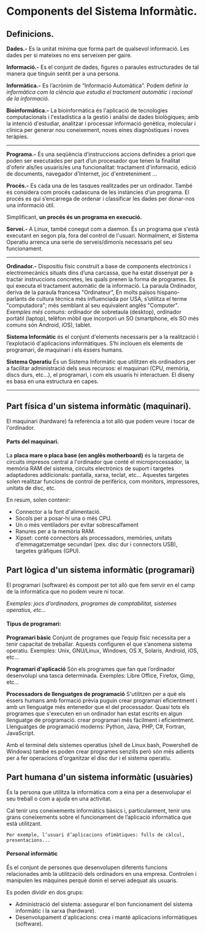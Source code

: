 # Components del Sistema Informàtic.

## Definicions.

**Dades.-** Es la unitat mínima que forma part de qualsevol informació. Les dades per si mateixes no ens serveixen per gaire.

**Informació.-** Es el conjunt de dades, figures o paraules estructurades de tal manera que tinguin sentit per a una persona. 

**Informàtica.-** Es l’acrònim de “Informació Automàtica”. Podem definir <em>la informàtica com la ciència que estudia el tractament automàtic i racional de la informació.</em>

**Bioinformàtica.-** La bioinformàtica és l'aplicació de tecnologies computacionals i l'estadística a la gestió i anàlisi de dades biològiques; amb la intenció d'estudiar, analitzar i processar informació genètica, molecular i clínica per generar nou coneixement, noves eines diagnòstiques i noves teràpies.

---

**Programa.-** És una seqüència d’instruccions accions definides a priori que poden ser executades per part d’un procesador que tenen la finalitat
d'oferir als/les usuaris/es una funcionalitat: tractament d'informació, edició de documents, navegador d'Internet, joc d'entreteniment ...

**Procés.-** Es cada una de les tasques realitzades per un ordinador. També es considera com procés cadascuna de les instàncies d’un programa. 
El procés es qui s’encarrega de ordenar i classificar les dades per donar-nos una informació útil.

Simplificant, **un procés és un programa en execució.**

**Servei.-** A Linux, també conegut com a daemon. És un programa que s'està executant en segon pla, fora del control de l'usuari. Normalment, el Sistema Operatiu
arrenca una serie de serveis/dimonis necessaris pel seu funcionament.

---


**Ordinador.-** Dispositiu físic construït a base de components electrònics i electromecànics situats dins d’una carcassa, que ha estat dissenyat per a 
tractar instruccions concretes, les quals prenen la forma de programes. Es qui executa el tractament automàtic de la informació. La paraula Ordinador, deriva de la paraula francesa "Ordinateur”, En molts països hispano-parlants de cultura tècnica
més influenciada por USA, s’utilitza el terme "computadora"; més semblant al seu equivalent anglès "Computer".
<em>Exemples més comuns:</em> ordinador de sobretaula (desktop), ordinador portàtil (laptop), telèfon mòbil que incorpori un SO 
(smartphone, els SO més comuns són Android, iOS), tablet. 

**Sistema Informàtic** és el conjunt d'elements necessaris per a la realització i l’explotació d'aplicacions informàtiques. 
S’hi inclouen els elements de programari, de maquinari i els éssers humans.

**Sistema Operatiu** És un Sistema Informàtic que utilitzen els ordinadors per a facilitar administració dels seus recursos:
el maquinari (CPU, memòria, discs durs, etc...), el programari, i com els usuaris hi interactuen.
El diseny es basa en una estructura en capes. 

---

## Part física d'un sistema informàtic (maquinari).

El maquinari (hardware) fa referència a tot allò que podem veure i tocar de l'ordinador.

#### Parts del maquinari.

La **placa mare o placa base (en anglès motherboard)** és la targeta de circuits impresos central a l'ordinador que conté
el microprocessador, la memòria RAM del sistema, circuits electrònics de suport i targetes adaptadores addicionals: pantalla, xarxa, teclat, etc...
Aquestes targetes solen realitzar funcions de control de perifèrics, com monitors, impressores, unitats de disc, etc.

En resum, solen contenir:
- Connector a la font d'alimentació.
- Sòcols per a posar-hi una o més CPU.
- Un o més ventiladors per evitar sobrescalfament
- Ranures per a la memòria RAM.
- Xipset: conté connectors als processadors, memòries, unitats d'emmagatzematge secundari (pex. disc dur i connectors USB), targetes gràfiques (GPU).

## Part lògica d'un sistema informàtic (programari)
  
El programari (software) és compost per tot allò que fem servir en el camp de la informàtica que no podem veure ni tocar.

<em>Exemples: jocs d’ordinadors, programes de comptabilitat, sistemes operatius, etc...</em>

#### Tipus de programari:
  
**Programari bàsic** 
Conjunt de programes que l’equip físic necessita per a tenir capacitat de treballar. Aquests configuren el que s’anomena sistema operatiu.
Exemples: Unix, GNU/Linux, Windows, OS X, Solaris, Android, iOS, etc...

**Programari d'aplicació** 
Són els programes que fan que l’ordinador desenvolupi una tasca determinada.
Exemples: Libre Office, Firefox, Gimp, etc...  

**Processadors de llenguatges de programació**
S'utilitzen per a què els éssers humans amb formació prèvia puguin crear programari eficientment i amb un llenguatge més entenedor que el del processador. Quasi tots els programes que s'executen en un ordinador han estat escrits en algun llenguatge de programació.
crear programari més fàcilment i eficientment.
Llenguatges de programació moderns: Python, Java, PHP, C#, Fortran, JavaScript.
  
Amb el terminal dels sistemes operatius (shell de Linux bash, Powershell de Windows) també es poden crear programes senzills però són més adients
  per a fer operacions d'organitzar el disc dur i el sistema operatiu.

## Part humana d'un sistema informàtic (usuàries)
  
És la persona que utilitza la informàtica com a eina per a desenvolupar el seu treball o com a ajuda en una activitat.

Cal tenir uns coneixements informàtics bàsics i, particularment, tenir uns grans coneixements sobre el funcionament de l’aplicació informàtica que està utilitzant.

``` Per exemple, l’usuari d’aplicacions ofimàtiques: fulls de càlcul, presentacions... ```

#### Personal informàtic

És el conjunt de persones que desenvolupen diferents funcions relacionades amb la utilització dels ordinadors en una empresa. Controlen i manipulen les màquines perquè donin el servei adequat als usuaris.

Es poden dividir en dos grups:

- Administració del sistema: assegurar el bon funcionament del sistema informàtic i la xarxa (hardware).
- Desenvolupament d'aplicacions: crea i manté aplicacions informàtiques (software).
